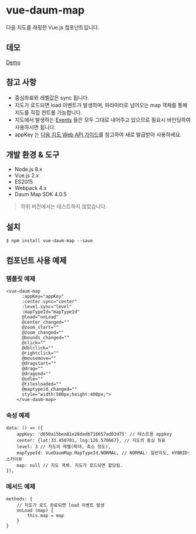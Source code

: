 # vue-daum-map
다음 지도를 래핑한 Vue.js 컴포넌트입니다.

## 데모
[Demo](https://okchangwon.github.io/vue-daum-map/demo/index.html)

## 참고 사항
- 중심좌표와 레벨값은 sync 됩니다.
- 지도가 로드되면 load 이벤트가 발생하며, 파라미터로 넘어오는 map 객체를 통해 지도를 직접 컨트롤 가능합니다.
- 지도에서 발생하는 [Events](http://apis.map.daum.net/web/documentation/#Map_Events) 들은 모두 그대로 내어주고 있으므로 필요시 바인딩하여 사용하시면 됩니다.
- appKey 는 [다음 지도  Web API 가이드](http://apis.map.daum.net/web/guide/#ready)를 참고하여 새로 발급받아 사용하세요.

## 개발 환경 & 도구
- Node.js 8.x
- Vue.js 2.x
- ES2015
- Webpack 4.x
- Daum Map SDK 4.0.5

> 하위 버전에서는 테스트하지 않았습니다.

## 설치
```
$ npm install vue-daum-map --save
```

## 컴포넌트 사용 예제

### 템플릿 예제
```
<vue-daum-map
      :appKey="appKey"
      :center.sync="center"
      :level.sync="level"
      :mapTypeId="mapTypeId"
      @load="onLoad"
      @center_changed=""
      @zoom_start=""
      @zoom_changed=""
      @bounds_changed=""
      @click=""
      @dblclick=""
      @rightclick=""
      @mousemove=""
      @dragstart=""
      @drag=""
      @dragend=""
      @idle=""
      @tilesloaded=""
      @maptypeid_changed=""
      style="width:500px;height:400px;">
    </vue-daum-map>
```

### 속성 예제
```
data: () => ({
    appKey: 'd650a15bea81e28dadb716657ad03d75' // 테스트용 appkey
    center: {lat:33.450701, lng:126.570667}, // 지도의 중심 좌표
    level: 3 // 지도의 레벨(확대, 축소 정도),
    mapTypeId: VueDaumMap.MapTypeId.NORMAL, // NORMAL: 일반지도, HYBRID: 스카이뷰
    map: null // 지도 객체. 지도가 로드되면 할당됨.
}),

```

### 메서드 예제
```
methods: {
    // 지도가 로드 완료되면 load 이벤트 발생
    onLoad (map) {
        this.map = map
    }
}
```